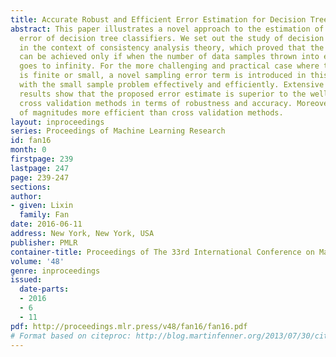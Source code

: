 ```yaml
---
title: Accurate Robust and Efficient Error Estimation for Decision Trees
abstract: This paper illustrates a novel approach to the estimation of generalization
  error of decision tree classifiers. We set out the study of decision tree errors
  in the context of consistency analysis theory, which proved that the Bayes error
  can be achieved only if when the number of data samples thrown into each leaf node
  goes to infinity. For the more challenging and practical case where the sample size
  is finite or small, a novel sampling error term is introduced in this paper to cope
  with the small sample problem effectively and efficiently. Extensive experimental
  results show that the proposed error estimate is superior to the well known K-fold
  cross validation methods in terms of robustness and accuracy. Moreover it is orders
  of magnitudes more efficient than cross validation methods.
layout: inproceedings
series: Proceedings of Machine Learning Research
id: fan16
month: 0
firstpage: 239
lastpage: 247
page: 239-247
sections: 
author:
- given: Lixin
  family: Fan
date: 2016-06-11
address: New York, New York, USA
publisher: PMLR
container-title: Proceedings of The 33rd International Conference on Machine Learning
volume: '48'
genre: inproceedings
issued:
  date-parts:
  - 2016
  - 6
  - 11
pdf: http://proceedings.mlr.press/v48/fan16/fan16.pdf
# Format based on citeproc: http://blog.martinfenner.org/2013/07/30/citeproc-yaml-for-bibliographies/
---
```

